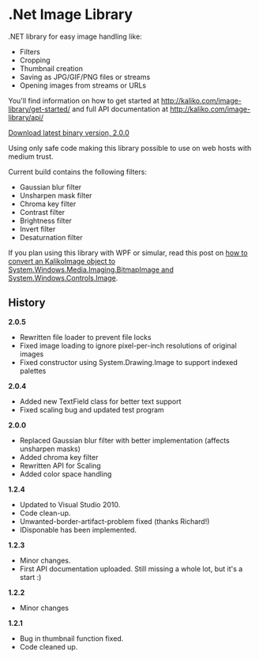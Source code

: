 # .Net Image Library

.NET library for easy image handling like:
  * Filters
  * Cropping
  * Thumbnail creation
  * Saving as JPG/GIF/PNG files or streams
  * Opening images from streams or URLs

You'll find information on how to get started at http://kaliko.com/image-library/get-started/ and full API documentation at http://kaliko.com/image-library/api/

<a href="https://docs.google.com/uc?export=download&id=0ByDd6qehepdVNXFJZm9MYW13dDQ">Download latest binary version, 2.0.0</a>

Using only safe code making this library possible to use on web hosts with medium trust.

Current build contains the following filters:
  * Gaussian blur filter
  * Unsharpen mask filter
  * Chroma key filter
  * Contrast filter
  * Brightness filter
  * Invert filter
  * Desaturnation filter

If you plan using this library with WPF or simular, read this post on <a href="http://labs.kaliko.com/2011/03/convert-to-bitmapimage.html">how to convert an KalikoImage object to System.Windows.Media.Imaging.BitmapImage and System.Windows.Controls.Image</a>.

## History
**2.0.5**
* Rewritten file loader to prevent file locks
* Fixed image loading to ignore pixel-per-inch resolutions of original images
* Fixed constructor using System.Drawing.Image to support indexed palettes

**2.0.4**
* Added new TextField class for better text support
* Fixed scaling bug and updated test program 

**2.0.0**
  * Replaced Gaussian blur filter with better implementation (affects unsharpen masks)
  * Added chroma key filter
  * Rewritten API for Scaling
  * Added color space handling

**1.2.4**
  * Updated to Visual Studio 2010.
  * Code clean-up.<br>
  * Unwanted-border-artifact-problem fixed (thanks Richard!)<br>
  * IDisponable has been implemented.<br>

**1.2.3**
  * Minor changes.
  * First API documentation uploaded. Still missing a whole lot, but it's a start :)

**1.2.2**
  * Minor changes

**1.2.1**
  * Bug in thumbnail function fixed.
  * Code cleaned up.
